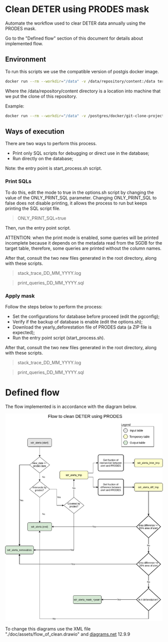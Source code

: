 # Clean DETER using PRODES mask

Automate the workflow used to clear DETER data annually using the PRODES mask.

Go to the "Defined flow" section of this document for details about implemented flow.

## Environment

To run this scripts we use the compatible version of postgis docker image.

```sh
docker run --rm --workdir="/data" -v /data/repository/content:/data terrabrasilis/deter-clean-postgis:13-3.1-alpine ./start_process.sh
```
Where the /data/repository/content directory is a location into machine that we put the clone of this repository.

Example:
```sh
docker run --rm --workdir="/data" -v /postgres/docker/git-clone-projects/clean-deter-by-mask:/data terrabrasilis/deter-clean-postgis:13-3.1-alpine ./start_process.sh
```

## Ways of execution

There are two ways to perform this process.
 - Print only SQL scripts for debugging or direct use in the database;
 - Run directly on the database;

Note: the entry point is start_process.sh script.

### Print SQLs

To do this, edit the mode to true in the options.sh script by changing the value of the ONLY_PRINT_SQL parameter. Changing ONLY_PRINT_SQL to false does not disable printing, it allows the process to run but keeps printing the SQL script file.

 > ONLY_PRINT_SQL=true

Then, run the entry point script.

ATTENTION: when the print mode is enabled, some queries will be printed incomplete because it depends on the metadata read from the SGDB for the target table, therefore, some queries are printed without the column names.

After that, consult the two new files generated in the root directory, along with these scripts.

 > stack_trace_DD_MM_YYYY.log

 > print_queries_DD_MM_YYYY.sql

### Apply mask

Follow the steps below to perform the process:

 - Set the configurations for database before proceed (edit the pgconfig);
 - Verify if the backup of database is enable (edit the options.sh);
 - Download the yearly_deforestation file of PRODES data (a ZIP file is expected);
 - Run the entry point script (start_process.sh).

After that, consult the two new files generated in the root directory, along with these scripts.

 > stack_trace_DD_MM_YYYY.log
 
 > print_queries_DD_MM_YYYY.sql

# Defined flow

The flow implemented is in accordance with the diagram below.

![flow to production database](./doc/assets/flow_of_clean.png)


To change this diagrams use the XML file "./doc/assets/flow_of_clean.drawio" and [diagrams.net](https://www.diagrams.net/) 12.9.9